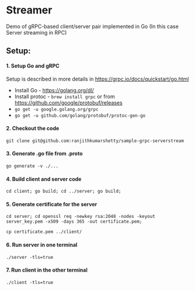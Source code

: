 # Streamer
Demo of gRPC-based client/server pair implemented in Go (In this case Server streaming in RPC)

## Setup:
#### 1. Setup Go and gRPC
Setup is described in more details in https://grpc.io/docs/quickstart/go.html
* Install Go - https://golang.org/dl/ 
* Install protoc - `brew install grpc` or from https://github.com/google/protobuf/releases
* `go get -u google.golang.org/grpc`
* `go get -u github.com/golang/protobuf/protoc-gen-go`

#### 2. Checkout the code
`git clone git@github.com:ranjithkumarshetty/sample-grpc-serverstream`

#### 3. Generate .go file from .proto
`go generate -v ./...`

#### 4. Build client and server code
`cd client; go build; cd ../server; go build;`

#### 5. Generate certificate for the server
`cd server; cd openssl req -newkey rsa:2048 -nodes -keyout server_key.pem -x509 -days 365 -out certificate.pem;`

`cp certificate.pem ../client/`

#### 6. Run server in one terminal
`./server -tls=true`

#### 7. Run client in the other terminal
`./client -tls=true`
